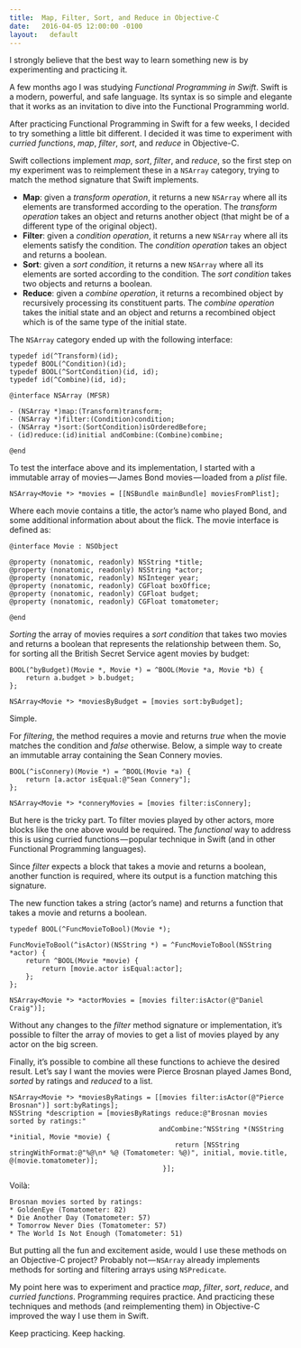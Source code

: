 ```yaml
---
title:  Map, Filter, Sort, and Reduce in Objective-C
date:   2016-04-05 12:00:00 -0100
layout:   default
---
```


I strongly believe that the best way to learn something new is by experimenting and practicing it.

A few months ago I was studying *Functional Programming in Swift*. Swift is a modern, powerful, and safe language. Its syntax is so simple and elegante that it works as an invitation to dive into the Functional Programming world.

After practicing Functional Programming in Swift for a few weeks, I decided to try something a little bit different. I decided it was time to experiment with *curried functions*, *map*, *filter*, *sort*, and *reduce* in Objective-C.

Swift collections implement *map*, *sort*, *filter*, and *reduce*, so the first step on my experiment was to reimplement these in a `NSArray` category, trying to match the method signature that Swift implements.

* **Map**: given a *transform operation*, it returns a new `NSArray` where all its elements are transformed according to the operation. The *transform operation* takes an object and returns another object (that might be of a different type of the original object).
* **Filter**: given a *condition operation*, it returns a new `NSArray` where all its elements satisfy the condition. The *condition operation* takes an object and returns a boolean.
* **Sort**: given a *sort condition*, it returns a new `NSArray` where all its elements are sorted according to the condition. The *sort condition* takes two objects and returns a boolean.
* **Reduce**: given a *combine operation*, it returns a recombined object by recursively processing its constituent parts. The *combine operation* takes the initial state and an object and returns a recombined object which is of the same type of the initial state.

The `NSArray` category ended up with the following interface:

```objc
typedef id(^Transform)(id);
typedef BOOL(^Condition)(id);
typedef BOOL(^SortCondition)(id, id);
typedef id(^Combine)(id, id);

@interface NSArray (MFSR)

- (NSArray *)map:(Transform)transform;
- (NSArray *)filter:(Condition)condition;
- (NSArray *)sort:(SortCondition)isOrderedBefore;
- (id)reduce:(id)initial andCombine:(Combine)combine;

@end
```

To test the interface above and its implementation, I started with a immutable array of movies — James Bond movies — loaded from a *plist* file.

```objc
NSArray<Movie *> *movies = [[NSBundle mainBundle] moviesFromPlist];
```

Where each movie contains a title, the actor’s name who played Bond, and some additional information about about the flick. The movie interface is defined as:

```objc
@interface Movie : NSObject

@property (nonatomic, readonly) NSString *title;
@property (nonatomic, readonly) NSString *actor;
@property (nonatomic, readonly) NSInteger year;
@property (nonatomic, readonly) CGFloat boxOffice;
@property (nonatomic, readonly) CGFloat budget;
@property (nonatomic, readonly) CGFloat tomatometer;

@end
```

*Sorting* the array of movies requires a *sort condition* that takes two movies and returns a boolean that represents the relationship between them. So, for sorting all the British Secret Service agent movies by budget:

```objc
BOOL(^byBudget)(Movie *, Movie *) = ^BOOL(Movie *a, Movie *b) {
    return a.budget > b.budget;
};

NSArray<Movie *> *moviesByBudget = [movies sort:byBudget];
```

Simple.

For *filtering*, the method requires a movie and returns *true* when the movie matches the condition and *false* otherwise. Below, a simple way to create an immutable array containing the Sean Connery movies.

```objc
BOOL(^isConnery)(Movie *) = ^BOOL(Movie *a) {
    return [a.actor isEqual:@"Sean Connery"];
};

NSArray<Movie *> *conneryMovies = [movies filter:isConnery];
```

But here is the tricky part. To filter movies played by other actors, more blocks like the one above would be required. The *functional* way to address this is using curried functions — popular technique in Swift (and in other Functional Programming languages).

Since *filter* expects a block that takes a movie and returns a boolean, another function is required, where its output is a function matching this signature.

The new function takes a string (actor’s name) and returns a function that takes a movie and returns a boolean.

```objc
typedef BOOL(^FuncMovieToBool)(Movie *);

FuncMovieToBool(^isActor)(NSString *) = ^FuncMovieToBool(NSString *actor) {
    return ^BOOL(Movie *movie) {
        return [movie.actor isEqual:actor];
    };
};

NSArray<Movie *> *actorMovies = [movies filter:isActor(@"Daniel Craig")];
```

Without any changes to the *filter* method signature or implementation, it’s possible to filter the array of movies to get a list of movies played by any actor on the big screen.

Finally, it’s possible to combine all these functions to achieve the desired result. Let’s say I want the movies were Pierce Brosnan played James Bond, *sorted* by ratings and *reduced* to a list.

```objc
NSArray<Movie *> *moviesByRatings = [[movies filter:isActor(@"Pierce Brosnan")] sort:byRatings];
NSString *description = [moviesByRatings reduce:@"Brosnan movies sorted by ratings:"
                                     andCombine:^NSString *(NSString *initial, Movie *movie) {
                                         return [NSString stringWithFormat:@"%@\n* %@ (Tomatometer: %@)", initial, movie.title, @(movie.tomatometer)];
                                      }];
```

Voilà:

```
Brosnan movies sorted by ratings:
* GoldenEye (Tomatometer: 82)
* Die Another Day (Tomatometer: 57)
* Tomorrow Never Dies (Tomatometer: 57)
* The World Is Not Enough (Tomatometer: 51)
```

But putting all the fun and excitement aside, would I use these methods on an Objective-C project? Probably not — `NSArray` already implements methods for sorting and filtering arrays using `NSPredicate`.

My point here was to experiment and practice *map*, *filter*, *sort*, *reduce*, and *curried functions*. Programming requires practice. And practicing these techniques and methods (and reimplementing them) in Objective-C improved the way I use them in Swift.

Keep practicing. Keep hacking.
